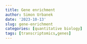 ```yaml
---
title: Gene enrichment
author: Simon Urbanek
date: '2023-10-13'
slug: gene-enrichment
categories: [quantitative biology]
tags: [transcriptomics,genes]
---
```

